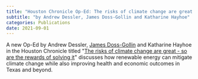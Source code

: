 ```yaml
---
title: "Houston Chronicle Op-Ed: The risks of climate change are great - so are the rewards of solving it"
subtitle: "by Andrew Dessler, James Doss-Gollin and Katharine Hayhoe"
categories: Publications
date: 2021-09-01
---
```


A new Op-Ed by Andrew Dessler, [James Doss-Gollin](/group-members#jdossgollin) and Katharine Hayhoe in the Houston Chronicle titled "[The risks of climate change are great - so are the rewards of solving it](https://www.houstonchronicle.com/opinion/outlook/article/Opinion-The-risks-of-climate-change-are-great-16426616.php)" discusses how renewable energy can mitigate climate change while also improving health and economic outcomes in Texas and beyond.
